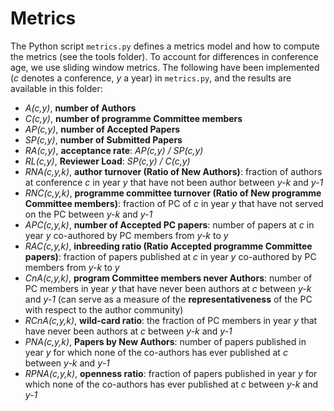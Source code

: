 # Metrics

The Python script `metrics.py` defines a metrics model and how to compute the metrics (see the tools folder). To account for differences in conference age, we use sliding window metrics. The following have been implemented (*c* denotes a conference, *y* a year) in `metrics.py`, and the results are available in this folder:

- *A(c,y)*, **number of Authors**
- *C(c,y)*, **number of programme Committee members**
- *AP(c,y)*, **number of Accepted Papers**
- *SP(c,y)*, **number of Submitted Papers**
- *RA(c,y)*, **acceptance rate**: *AP(c,y) / SP(c,y)*
- *RL(c,y)*, **Reviewer Load**: *SP(c,y) / C(c,y)*
- *RNA(c,y,k)*, **author turnover (Ratio of New Authors)**: fraction of authors at conference *c* in year *y* that have not been author between *y-k* and *y-1*
- *RNC(c,y,k)*, **programme committee turnover (Ratio of New programme Committee members)**: fraction of PC of *c* in year *y* that have not served on the PC between *y-k* and *y-1*
- *APC(c,y,k)*, **number of Accepted PC papers**: number of papers at *c* in year *y* co-authored by PC members from *y-k* to *y*
- *RAC(c,y,k)*, **inbreeding ratio (Ratio Accepted programme Committee papers)**: fraction of papers published at *c* in year *y* co-authored by PC members from *y-k* to *y*
- *CnA(c,y,k)*, **program Committee members never Authors**: number of PC members in year *y* that have never been authors at *c* between *y-k* and *y-1* (can serve as a measure of the **representativeness** of the PC with respect to the author community)
- *RCnA(c,y,k)*, **wild-card ratio**: the fraction of PC members in year *y* that have never been authors at *c* between *y-k* and *y-1*
- *PNA(c,y,k)*, **Papers by New Authors**: number of papers published in year *y* for which none of the co-authors has ever published at *c* between *y-k* and *y-1*
- *RPNA(c,y,k)*, **openness ratio**: fraction of papers published in year *y* for which none of the co-authors has ever published at *c* between *y-k* and *y-1*

